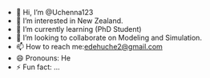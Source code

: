 - 👋 Hi, I’m @Uchenna123
- 👀 I’m interested in New Zealand.
- 🌱 I’m currently learning (PhD Student)
- 💞️ I’m looking to collaborate on Modeling and Simulation.
- 📫 How to reach me:edehuche2@gmail.com
- 😄 Pronouns: He
- ⚡ Fun fact: ...

<!---
Uchenna123/Uchenna123 is a ✨ special ✨ repository because its `README.md` (this file) appears on your GitHub profile.
You can click the Preview link to take a look at your changes.
--->
